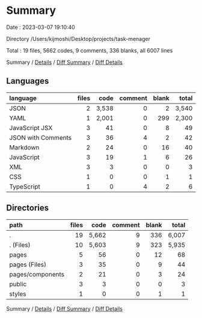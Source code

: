 # Summary

Date : 2023-03-07 19:10:40

Directory /Users/kijmoshi/Desktop/projects/task-menager

Total : 19 files,  5662 codes, 9 comments, 336 blanks, all 6007 lines

Summary / [Details](details.md) / [Diff Summary](diff.md) / [Diff Details](diff-details.md)

## Languages
| language | files | code | comment | blank | total |
| :--- | ---: | ---: | ---: | ---: | ---: |
| JSON | 2 | 3,538 | 0 | 2 | 3,540 |
| YAML | 1 | 2,001 | 0 | 299 | 2,300 |
| JavaScript JSX | 3 | 41 | 0 | 8 | 49 |
| JSON with Comments | 3 | 36 | 4 | 2 | 42 |
| Markdown | 2 | 24 | 0 | 16 | 40 |
| JavaScript | 3 | 19 | 1 | 6 | 26 |
| XML | 3 | 3 | 0 | 0 | 3 |
| CSS | 1 | 0 | 0 | 1 | 1 |
| TypeScript | 1 | 0 | 4 | 2 | 6 |

## Directories
| path | files | code | comment | blank | total |
| :--- | ---: | ---: | ---: | ---: | ---: |
| . | 19 | 5,662 | 9 | 336 | 6,007 |
| . (Files) | 10 | 5,603 | 9 | 323 | 5,935 |
| pages | 5 | 56 | 0 | 12 | 68 |
| pages (Files) | 3 | 35 | 0 | 9 | 44 |
| pages/components | 2 | 21 | 0 | 3 | 24 |
| public | 3 | 3 | 0 | 0 | 3 |
| styles | 1 | 0 | 0 | 1 | 1 |

Summary / [Details](details.md) / [Diff Summary](diff.md) / [Diff Details](diff-details.md)